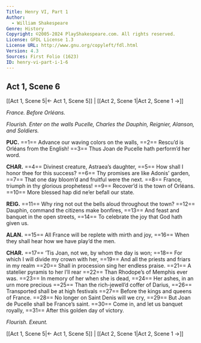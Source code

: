 ```yaml
---
Title: Henry VI, Part 1
Author: 
  - William Shakespeare
Genre: History
Copyright: ©2005-2024 PlayShakespeare.com. All rights reserved.
License: GFDL License 1.3
License URL: http://www.gnu.org/copyleft/fdl.html
Version: 4.3
Sources: First Folio (1623)
ID: henry-vi-part-i-1-6
---
```


## Act 1, Scene 6
[[Act 1, Scene 5|← Act 1, Scene 5]] | [[Act 2, Scene 1|Act 2, Scene 1 →]]

*France. Before Orléans.*

*Flourish. Enter on the walls Pucelle, Charles the Dauphin, Reignier, Alanson, and Soldiers.*

**PUC.**
==1== Advance our waving colors on the walls,
==2== Rescu’d is Orléans from the English!
==3== Thus Joan de Pucelle hath perform’d her word.

**CHAR.**
==4== Divinest creature, Astraea’s daughter,
==5== How shall I honor thee for this success?
==6== Thy promises are like Adonis’ garden,
==7== That one day bloom’d and fruitful were the next.
==8== France, triumph in thy glorious prophetess!
==9== Recover’d is the town of Orléans.
==10== More blessed hap did ne’er befall our state.

**REIG.**
==11== Why ring not out the bells aloud throughout the town?
==12== Dauphin, command the citizens make bonfires,
==13== And feast and banquet in the open streets,
==14== To celebrate the joy that God hath given us.

**ALAN.**
==15== All France will be replete with mirth and joy,
==16== When they shall hear how we have play’d the men.

**CHAR.**
==17== ’Tis Joan, not we, by whom the day is won;
==18== For which I will divide my crown with her,
==19== And all the priests and friars in my realm
==20== Shall in procession sing her endless praise.
==21== A statelier pyramis to her I’ll rear
==22== Than Rhodope’s of Memphis ever was.
==23== In memory of her when she is dead,
==24== Her ashes, in an urn more precious
==25== Than the rich-jewell’d coffer of Darius,
==26== Transported shall be at high festivals
==27== Before the kings and queens of France.
==28== No longer on Saint Denis will we cry,
==29== But Joan de Pucelle shall be France’s saint.
==30== Come in, and let us banquet royally,
==31== After this golden day of victory.

*Flourish. Exeunt.*

[[Act 1, Scene 5|← Act 1, Scene 5]] | [[Act 2, Scene 1|Act 2, Scene 1 →]]